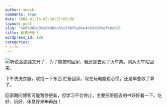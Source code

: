 ```yaml
---
author: amosk
comments: true
date: 2008-01-16 05:34:57+00:00
layout: post
slug: '%e6%96%b0%e6%98%a5%e5%bf%ab%e4%b9%90%ef%bc%81'
title: 新春快乐！
wordpress_id: 186
categories:
- Life
---
```


![](http://www.need3g.com/upimg/litimg/070707/1640393S55.gif)听说高速路又开了，为了能按时回家，我还是去买了火车票。刚从火车站回来。

下午洗洗衣服，收拾一下东西 贮备回家。现在玩电脑也心慌，还是早些收了算了。

回家期间博客可能暂停更新，但学习不会停止，主要把带回去的书好好看一下。吃好、玩好、休息好~~来年再战~~！
